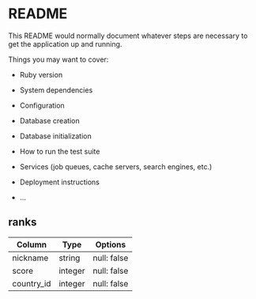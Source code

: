 # README

This README would normally document whatever steps are necessary to get the
application up and running.

Things you may want to cover:

* Ruby version

* System dependencies

* Configuration

* Database creation

* Database initialization

* How to run the test suite

* Services (job queues, cache servers, search engines, etc.)

* Deployment instructions

* ...

## ranks

| Column           | Type       | Options            |
| ---------------- | ---------- | ------------------ |
| nickname         | string     | null: false        |
| score            | integer    | null: false        |
| country_id       | integer    | null: false        |